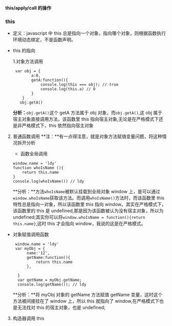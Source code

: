 #### this/apply/call 的操作

### this

- 定义：javascript 中 this 总是指向一个对象，指向哪个对象，则根据函数执行环境动态绑定，不是函数声明。
- this 的指向

  1.对象方法调用

  ```
   var obj = {
          a:0,
          getA:function(){
              console.log(this === obj); // true
              console.log(this.a) // 0
          }
      }
     obj.getA()
  ```

  **分析：**`obj.getA()`这个 getA 方法属于 obj 对象，而`obj.getA()`,这 obj 属于宿主对象直接调用方法，该函数里 this 指向宿主对象,无论是在严格模式下还是非严格模式下，this 依然指向宿主对象

2. 普通函数调用
   **注：**有一点得注意，就是对象方法赋值变量问题，将这种情况拆开分析

   - 函数全局调用

   ```
   window.name = 'ldy'
   function whoIsName (){
       return this.name
   }
   console.log(whoIsName()) // ldy
   ```

   **分析：**方法`whoIsName`被默认挂载到全局对象 window 上，是可以通过`window.whoIsName`获取该方法。而调用`whoIsName()`方法时，而该函数里 this 特性总是指向一对象，所以该函数里 this 指向 window。其实在严格模式下，该函数里的 this 是 undefined,那是因为该函数被认为没有宿主对象，所以为 undefined;其实你可以将`window.whoIsName = function(){return this.name}`,这时 this 才会指向 window，我说的这是在严格模式。

- 对象赋值调用函数

  ```
   window.name = 'ldy'
   var myObj = {
        name:'12',
        getName:function(){
            return this.name
        },

    }
    var getName = myObj.getName;
    console.log(getName()); // ldy
  ```

  **分析：**将 myObj 对象的 getName 方法赋值 getName 变量，这时这个方法被间接挂在了 window 上，所以 this 就指向了 window,在严格模式下也是无法找对 this 的宿主对象，也是 undefined;

3.  构造器调用 this
